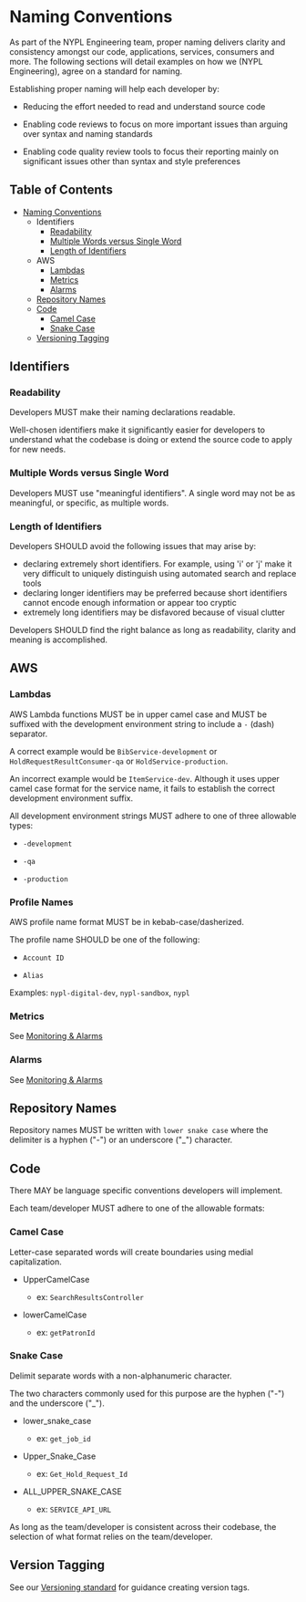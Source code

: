 # Naming Conventions

As part of the NYPL Engineering team, proper naming delivers clarity and consistency amongst our code, applications, services, consumers and more. The following sections will detail examples on how we (NYPL Engineering), agree on a standard for naming.

Establishing proper naming will help each developer by:
- Reducing the effort needed to read and understand source code

- Enabling code reviews to focus on more important issues than arguing over syntax and naming standards

- Enabling code quality review tools to focus their reporting mainly on significant issues other than syntax and style preferences

## Table of Contents

- [Naming Conventions](#naming-conventions)
  * Identifiers
    + [Readability](#readability)
    + [Multiple Words versus Single Word](#multiple-words-versus-single-word)
    + [Length of Identifiers](#length-of-identifiers)
  * AWS
    + [Lambdas](#lambdas)
    + [Metrics](#metrics)
    + [Alarms](#alarms)
  * [Repository Names](#repository-names)
  * [Code](#code)
    + [Camel Case](#camel-case)
    + [Snake Case](#snake-case)
  * [Versioning Tagging](#version-tagging)

## Identifiers

### Readability

Developers MUST make their naming declarations readable.

Well-chosen identifiers make it significantly easier for developers to understand what the codebase is doing or extend the source code to apply for new needs.

### Multiple Words versus Single Word

Developers MUST use "meaningful identifiers". A single word may not be as meaningful, or specific, as multiple words.

### Length of Identifiers

Developers SHOULD avoid the following issues that may arise by:

- declaring extremely short identifiers. For example, using 'i' or 'j' make it very difficult to uniquely distinguish using automated search and replace tools
- declaring longer identifiers may be preferred because short identifiers cannot encode enough information or appear too cryptic
- extremely long identifiers may be disfavored because of visual clutter

Developers SHOULD find the right balance as long as readability, clarity and meaning is accomplished.

## AWS

### Lambdas

AWS Lambda functions MUST be in upper camel case and MUST be suffixed with the development environment string to include a `-` (dash) separator.

A correct example would be `BibService-development` or `HoldRequestResultConsumer-qa` or `HoldService-production`.

An incorrect example would be `ItemService-dev`. Although it uses upper camel case format for the service name, it fails to establish the correct development environment suffix.

All development environment strings MUST adhere to one of three allowable types:

- `-development`

- `-qa`

- `-production`

### Profile Names
AWS profile name format MUST be in kebab-case/dasherized.

The profile name SHOULD be one of the following:

- `Account ID`

- `Alias`

Examples: `nypl-digital-dev`, `nypl-sandbox`, `nypl`

### Metrics

See [Monitoring & Alarms](../standards/alerting.md)

### Alarms

See [Monitoring & Alarms](../standards/alerting.md)

## Repository Names

Repository names MUST be written with `lower snake case` where the delimiter is a hyphen ("-") or an underscore ("\_") character.

## Code

There MAY be language specific conventions developers will implement.

Each team/developer MUST adhere to one of the allowable formats:

### Camel Case

Letter-case separated words will create boundaries using medial capitalization.

- UpperCamelCase
  - ex: `SearchResultsController`

- lowerCamelCase
  - ex: `getPatronId`

### Snake Case

Delimit separate words with a non-alphanumeric character.

The two characters commonly used for this purpose are the hyphen ("-") and the underscore ("\_").

- lower_snake_case
  - ex: `get_job_id`

- Upper_Snake_Case
  - ex: `Get_Hold_Request_Id`

- ALL_UPPER_SNAKE_CASE
  - ex: `SERVICE_API_URL`

As long as the team/developer is consistent across their codebase, the selection of what format relies on the team/developer.

## Version Tagging

See our [Versioning standard](../standards/versioning.md) for guidance creating version tags.
